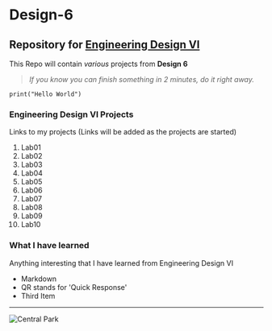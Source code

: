 # Design-6
## Repository for [Engineering Design VI](https://sites.google.com/view/ece322)
This Repo will contain *various* projects from **Design 6**
> *If you know you can finish something in 2 minutes, do it right away.*

`print("Hello World")`
### Engineering Design VI Projects
Links to my projects (Links will be added as the projects are started)
1. Lab01
2. Lab02
3. Lab03
4. Lab04
5. Lab05
6. Lab06
7. Lab07
8. Lab08
9. Lab09
10. Lab10

### What I have learned
Anything interesting that I have learned from Engineering Design VI
- Markdown
- QR stands for 'Quick Response'
- Third Item

---

![Central Park](https://github.com/kamiltomaszk/Design-6/assets/95594092/d2710f85-8b9d-4e10-b9d0-c9d808efd124)

